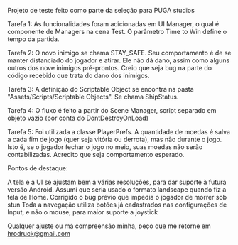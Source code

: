 Projeto de teste feito como parte da seleção para PUGA studios



Tarefa 1: As funcionalidades foram adicionadas em UI Manager, o qual é componente de Managers na cena Test. O parâmetro Time to Win define o tempo da partida.

Tarefa 2: O novo inimigo se chama STAY_SAFE. Seu comportamento é de se manter distanciado do jogador e atirar. Ele não dá dano, assim como alguns outros dos nove inimigos pré-prontos. Creio que seja bug na parte do código recebido que trata do dano dos inimigos.

Tarefa 3: A definição do Scriptable Object se encontra na pasta "Assets/Scripts/Scriptable Objects". Se chama ShipStatus.

Tarefa 4: O fluxo é feito a partir do Scene Manager, script separado em objeto vazio (por conta do DontDestroyOnLoad)

Tarefa 5: Foi utilizada a classe PlayerPrefs. A quantidade de moedas é salva a cada fim de jogo (quer seja vitória ou derrota), mas não durante o jogo. Isto é, se o jogador fechar o jogo no meio, suas moedas não serão contabilizadas. Acredito que seja comportamento esperado.

Pontos de destaque:

A tela e a UI se ajustam bem a várias resoluções, para dar suporte à futura versão Android. Assumi que seria usado o formato landscape quando fiz a tela de Home.
Corrigido o bug prévio que impedia o jogador de morrer sob stun
Toda a navegação utiliza botões já cadastrados nas configurações de Input, e não o mouse, para maior suporte a joystick


Qualquer ajuste ou má compreensão minha, peço que me retorne em hrodruck@gmail.com


